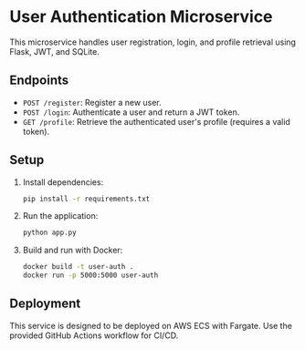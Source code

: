 # User Authentication Microservice

This microservice handles user registration, login, and profile retrieval using Flask, JWT, and SQLite.

## Endpoints

- `POST /register`: Register a new user.
- `POST /login`: Authenticate a user and return a JWT token.
- `GET /profile`: Retrieve the authenticated user's profile (requires a valid token).

## Setup

1. Install dependencies:
   ```bash
   pip install -r requirements.txt
   ```

2. Run the application:
   ```bash
   python app.py
   ```

3. Build and run with Docker:
   ```bash
   docker build -t user-auth .
   docker run -p 5000:5000 user-auth
   ```

## Deployment

This service is designed to be deployed on AWS ECS with Fargate. Use the provided GitHub Actions workflow for CI/CD.
